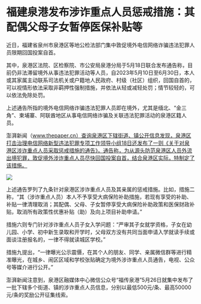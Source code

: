 # 福建泉港发布涉诈重点人员惩戒措施：其配偶父母子女暂停医保补贴等

近日，福建省泉州市泉港区等地公检法部门集中敦促境外电信网络诈骗违法犯罪人员限期回国投案自首。

其中，泉港区法院、区检察院、市公安局泉港分局于5月18日联合发布通告称，目前仍非法滞留境外从事违法犯罪活动等人员，自2023年5月10日至6月30日，本人或其家属主动联系司法机关或户籍地人民政府、村级（社区）组织，回国自首的，可以视情形依法采取非羁押性强制措施，并依法从轻或减轻处罚；情节较轻的，可以依法免除处罚。

上述通告所指的境外电信网络诈骗违法犯罪人员即在境外，尤其是缅北、“金三角”、柬埔寨、阿联酋地区从事电信网络诈骗及关联违法犯罪活动的泉港区籍人员。

澎湃新闻（www.thepaper.cn）查询泉港区下辖街道、镇公开信息发现，泉港区打击治理电信网络新型违法犯罪专项工作领导小组18日还发布了一则《关于对泉港区涉诈重点人员采取惩戒措施的通告》。通告称，为从源头防范泉港区人员外流出境犯罪，敦促境外涉诈重点人员尽快回国投案自首，结合泉港区实际，特制定了该措施。

![](https://inews.gtimg.com/om_bt/O7i7Zu2DhETm6JLMe6PD2xdiyJ7roa9j0VBbkrvI1vduMAA/0)

上述通告罗列了九条针对泉港区涉诈重点人员及其亲属的惩戒措施。比如，措施二称，“其（涉诈重点人员）本人不予享受大病保险补助措施，若现有享受的补助、补贴一律清理取消；其配偶、父母、子女暂停享受大病保险补助政策和医保财政补贴，取消所有政策性优惠补贴（助）及向上项目补助申请。”

措施六则专门针对涉诈重点人员子女入学问题：“严审其子女就学资格，子女在幼儿园、小学、初中新生录取和开学时，父母双方没有共同当面申请入学就读手续或面谈注册报名的，一律不得就读城区学校。”

措施九提出，“一律曝光公示震慑，在其个人的朋友、同学、亲属微信群等进行精准曝光，在城乡、闹区区域和学校张贴确定为境外涉诈重点人员通告，电视、公众号等媒介进行公开。”

澎湃新闻注意到，泉港区融媒体中心微信公众号“福传泉港”5月26日就集中发布了一批下辖多个街道、镇的涉诈重点人员信息，分别以最低500元/条、最高50000元/条的奖励公开征集线索。

